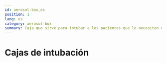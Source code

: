```yaml
---
id: aerosol-box_es
position: 1
lang: es
category: aerosol-box
summary: Caja que sirve para intubar a los pacientes que lo necesiten de forma segura, evitando contagios a los profesionales médicos por expulsión de fluídos.
---
```


# Cajas de intubación
